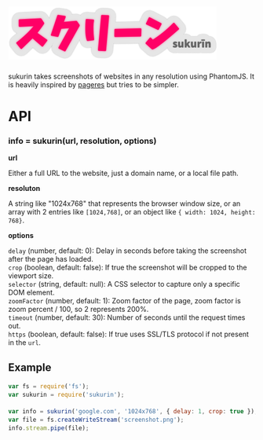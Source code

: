 ![sukurin](./artwork/logo.png)
==============================

sukurin takes screenshots of websites in any resolution using PhantomJS.
It is heavily inspired by
[pageres](https://github.com/sindresorhus/pageres) but tries to be
simpler.

# API

### info = sukurin(url, resolution, options)

**url**

Either a full URL to the website, just a domain name, or a local file path.

**resoluton**

A string like "1024x768" that represents the browser window size, or an
array with 2 entries like `[1024,768]`, or an object like 
`{ width: 1024, height: 768}`.


**options**

`delay` (number, default: 0): Delay in seconds before taking the screenshot after the page has loaded.  
`crop` (boolean, default: false): If true the screenshot will be cropped to the viewport size.  
`selector` (string, default: null): A CSS selector to capture only a specific DOM element.  
`zoomFactor` (number, default: 1): Zoom factor of the page, zoom factor is zoom percent / 100, so 2 represents 200%.  
`timeout` (number, default: 30): Number of seconds until the request times out.  
`https` (boolean, default: false): If true uses SSL/TLS protocol if not present in the `url`.  

## Example

```javascript
var fs = require('fs');
var sukurin = require('sukurin');

var info = sukurin('google.com', '1024x768', { delay: 1, crop: true });
var file = fs.createWriteStream('screenshot.png');
info.stream.pipe(file);
```
